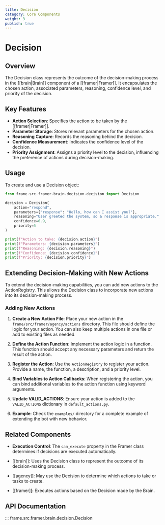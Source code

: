 ```yaml
---
title: Decision
category: Core Components
weight: 3
publish: true
---
```


# Decision

## Overview

The Decision class represents the outcome of the decision-making process in the [[brain|Brain]] component of a [[framer|Framer]]. It encapsulates the chosen action, associated parameters, reasoning, confidence level, and priority of the decision.

## Key Features

- **Action Selection**: Specifies the action to be taken by the [[framer|Framer]].
- **Parameter Storage**: Stores relevant parameters for the chosen action.
- **Reasoning Capture**: Records the reasoning behind the decision.
- **Confidence Measurement**: Indicates the confidence level of the decision.
- **Priority Assignment**: Assigns a priority level to the decision, influencing the preference of actions during decision-making.

## Usage

To create and use a Decision object:

```python
from frame.src.framer.brain.decision.decision import Decision

decision = Decision(
    action="respond",
    parameters={"response": "Hello, how can I assist you?"},
    reasoning="User greeted the system, so a response is appropriate.",
    confidence=0.9,
    priority=5
)

print(f"Action to take: {decision.action}")
print(f"Parameters: {decision.parameters}")
print(f"Reasoning: {decision.reasoning}")
print(f"Confidence: {decision.confidence}")
print(f"Priority: {decision.priority}")
```

## Extending Decision-Making with New Actions

To extend the decision-making capabilities, you can add new actions to the ActionRegistry. This allows the Decision class to incorporate new actions into its decision-making process.

### Adding New Actions

1. **Create a New Action File**: Place your new action in the `frame/src/framer/agency/actions` directory. This file should define the logic for your action. You can also keep multiple actions in one file or add to existing files as needed.

2. **Define the Action Function**: Implement the action logic in a function. This function should accept any necessary parameters and return the result of the action.

3. **Register the Action**: Use the `ActionRegistry` to register your action. Provide a name, the function, a description, and a priority level.

4. **Bind Variables to Action Callbacks**: When registering the action, you can bind additional variables to the action function using keyword arguments.

5. **Update VALID_ACTIONS**: Ensure your action is added to the `VALID_ACTIONS` dictionary in `default_actions.py`.

6. **Example**: Check the `examples/` directory for a complete example of extending the bot with new behavior.

## Related Components

- **Execution Control**: The `can_execute` property in the Framer class determines if decisions are executed automatically.

- [[brain]]: Uses the Decision class to represent the outcome of its decision-making process.
- [[agency]]: May use the Decision to determine which actions to take or tasks to create.
- [[framer]]: Executes actions based on the Decision made by the Brain.

## API Documentation

::: frame.src.framer.brain.decision.Decision
